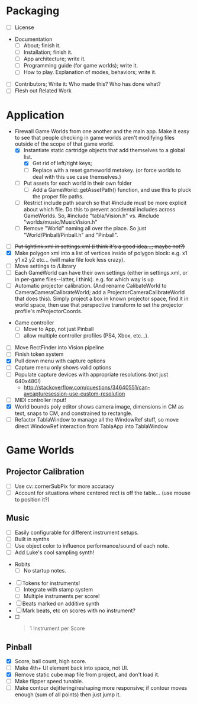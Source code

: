 # Packaging
- [ ] License
- Documentation
	- [ ] About; finish it.
	- [ ] Installation; finish it.
	- [ ] App architecture; write it.		
	- [ ] Programming guide (for game worlds); write it.
	- [ ] How to play. Explanation of modes, behaviors; write it.
- [ ] Contributors; Write it: Who made this? Who has done what?
- [ ] Flesh out Related Work

# Application

- Firewall Game Worlds from one another and the main app. Make it easy to see that people checking in game worlds aren't modifying files outside of the scope of that game world.
	- [x] Instantiate static cartridge objects that add themselves to a global list.
		- [x] Get rid of left/right keys;
		- [ ] Replace with a reset gameworld metakey. (or force worlds to deal with this use case themselves.)
	- [ ] Put assets for each world in their own folder
		- [ ] Add a GameWorld::getAssetPath() function, and use this to pluck the proper file paths.
	- [ ] Restrict include path search so that #include must be more explicit about which file. Do this to prevent accidental includes across GameWorlds. So, #include "tabla/Vision.h" vs. #include "worlds/music/MusicVision.h"
	- [ ] Remove "World" naming all over the place. So just "World/Pinball/Pinball.h" and "Pinball".
- [ ] ~~Put lightlink.xml in settings.xml (i think it's a good idea...; maybe not?)~~
- [x] Make polygon xml into a list of vertices inside of polygon block: e.g. <v>x1 y1</v> <v>x2 y2</v> etc... (will make file look less crazy).
- [ ] Move settings to /Library
- [ ] Each GameWorld can have their own settings (either in settings.xml, or in per-game files--latter, i think). e.g. for which way is up
- [ ] Automatic projector calibration. (And rename CalibateWorld to CameraCameraCalibrateWorld; add a ProjectorCameraCalibrateWorld that does this). Simply project a box in known projector space, find it in world space, then use that perspective transform to set the projector profile's mProjectorCoords.
- Game controller
	- [ ] Move to App, not just Pinball
	- [ ] allow multiple controller profiles (PS4, Xbox, etc...).
- [ ] Move RectFinder into Vision pipeline
- [ ] Finish token system
- [x] Pull down menu with capture options
- [ ] Capture menu only shows valid options
- [ ] Populate capture devices with appropriate resolutions (not just 640x480!)
	- http://stackoverflow.com/questions/34640551/can-avcapturesession-use-custom-resolution
- [ ] MIDI controller input!
- [x] World bounds poly editor shows camera image, dimensions in CM as text, snaps to CM, and constrained to rectangle.
- [ ] Refactor TablaWindow to manage all the WindowRef stuff, so move direct WindowRef interaction from TablaApp into TablaWindow 

# Game Worlds

## Projector Calibration
- [ ] Use cv::cornerSubPix for more accuracy
- [ ] Account for situations where centered rect is off the table... (use mouse to position it?)

## Music
- [ ] Easily configurable for different instrument setups.
- [ ] Built in synths
- [ ] Use object color to influence performance/sound of each note.
- [ ] Add Luke's cool sampling synth!
- Robits
	- [ ] No startup notes.
- [ ] Tokens for instruments!
	- [ ] Integrate with stamp system
	- [ ] Multiple instruments per score!
- [ ] Beats marked on additive synth
- [ ] Mark beats, etc on scores with no instrument?
- [ ] >1 Instrument per Score

## Pinball
- [x] Score, ball count, high score.
- [ ] Make 4th+ UI element back into space, not UI.
- [x] Remove static cube map file from project, and don't load it.
- [ ] Make flipper speed tunable.
- [ ] Make contour dejittering/reshaping more responsive; if contour moves enough (sum of all points) then just jump it.